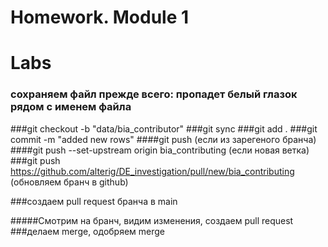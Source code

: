 # Homework. Module 1
# Labs 
### сохраняем файл прежде всего: пропадет белый глазок рядом с именем файла
###git checkout -b "data/bia_contributor"
###git sync
###git add .
###git commit -m "added new rows"
####git push (если из зарегеного бранча)
####git push --set-upstream origin bia_contributing (если новая ветка)
###git push 
 https://github.com/alterig/DE_investigation/pull/new/bia_contributing (обновляем бранч в github)

 ###создаем pull request бранча в main

#####Смотрим на бранч, видим изменения, создаем pull request
###делаем merge, одобряем merge
